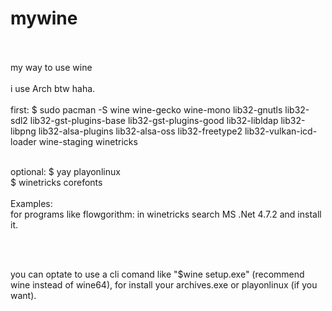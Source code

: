 # mywine
<br>
<br>
my way to use wine
<br>
<br>
i use Arch btw haha.
<br>
<br>
first: 
 $ sudo pacman -S wine wine-gecko wine-mono lib32-gnutls lib32-sdl2 lib32-gst-plugins-base lib32-gst-plugins-good lib32-libldap lib32-libpng lib32-alsa-plugins lib32-alsa-oss lib32-freetype2 lib32-vulkan-icd-loader wine-staging winetricks
<br>
<br>

optional:
$ yay playonlinux
<br>
$ winetricks corefonts
<br>
<br>
Examples:
<br>
for programs like flowgorithm:
in winetricks search MS .Net 4.7.2 and install it.

<br>
<br>

you can optate to use a cli comand like "$wine setup.exe" (recommend wine instead of wine64),  for install your archives.exe or playonlinux (if you want).
